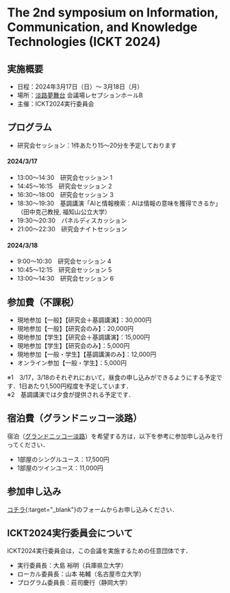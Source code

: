 # The 2nd symposium on Information, Communication, and Knowledge Technologies (ICKT 2024) 

## 実施概要
* 日程：2024年3月17日（日）～ 3月18日（月）
* 場所：[淡路夢舞台](https://www.yumebutai.co.jp) 会議場レセプションホールB
* 主催：ICKT2024実行委員会

## プログラム
* 研究会セッション：1件あたり15〜20分を予定しております

#### 2024/3/17
* 13:00～14:30　研究会セッション 1
* 14:45～16:15　研究会セッション 2
* 16:30～18:00　研究会セッション 3
* 18:30～19:30　基調講演「AIと情報検索：AIは情報の意味を獲得できるか」（田中克己教授, 福知山公立大学）
* 19:30〜20:30　パネルディスカッション
* 21:00～22:30　研究会ナイトセッション

#### 2024/3/18
* 9:00～10:30　研究会セッション 4
* 10:45～12:15　研究会セッション 5
* 13:00～14:30　研究会セッション 6

## 参加費（不課税）
* 現地参加【一般】【研究会＋基調講演】：30,000円
* 現地参加【一般】【研究会のみ】：20,000円
* 現地参加【学生】【研究会＋基調講演】：15,000円
* 現地参加【学生】【研究会のみ】：5,000円
* 現地参加【一般・学生】【基調講演のみ】：12,000円
* オンライン参加【一般・学生】：5,000円

※1　3/17，3/18のそれぞれにおいて，昼食の申し込みができるようにする予定です．1日あたり1,500円程度を予定しています．<br />
※2　基調講演では夕食が提供される予定です．


## 宿泊費（グランドニッコー淡路）
宿泊（[グランドニッコー淡路](https://www.okura-nikko.com/ja/japan/awaji/grand-nikko-awaji/)）を希望する方は，以下を参考に参加申し込みを行ってください．
* 1部屋のシングルユース：17,500円
* 1部屋のツインユース：11,000円

## 参加申し込み
[コチラ](https://forms.gle/EkaXSMgoZv6MvdqDA){:target="_blank"}のフォームからお申し込みください．

## ICKT2024実行委員会について
ICKT2024実行委員会は，この会議を実施するための任意団体です．
* 実行委員長：大島 裕明（兵庫県立大学）
* ローカル委員長：山本 祐輔（名古屋市立大学）
* プログラム委員長：莊司慶行（静岡大学）

